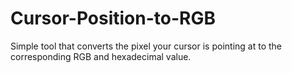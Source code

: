# Cursor-Position-to-RGB
Simple tool that converts the pixel your cursor is pointing at to the corresponding RGB and hexadecimal value.
